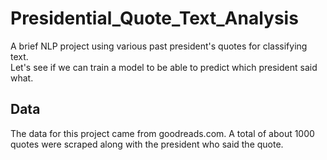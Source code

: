 # Presidential_Quote_Text_Analysis
A brief NLP project using various past president's quotes for classifying text.<br>
Let's see if we can train a model to be able to predict which president said what.<br>

<h2>Data</h2>
The data for this project came from goodreads.com. A total of about 1000 quotes were scraped along with the president who said the quote. 
